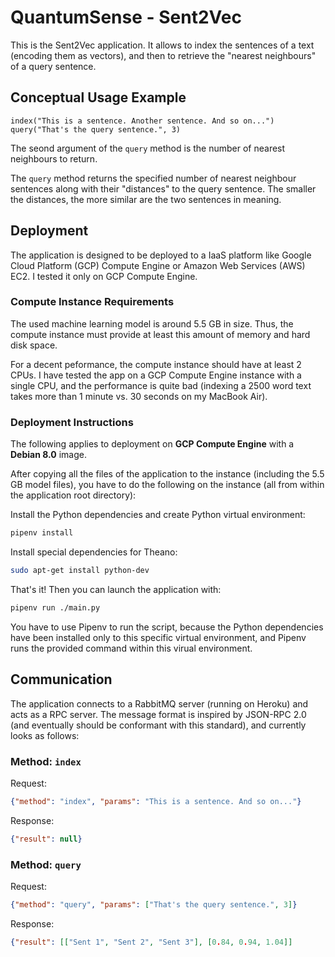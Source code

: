 # QuantumSense - Sent2Vec

This is the Sent2Vec application. It allows to index the sentences of a text (encoding them as vectors), and then to retrieve the "nearest neighbours" of a query sentence.

## Conceptual Usage Example

~~~
index("This is a sentence. Another sentence. And so on...")
query("That's the query sentence.", 3)
~~~

The seond argument of the `query` method is the number of nearest neighbours to return.

The `query` method returns the specified number of nearest neighbour sentences along with their "distances" to the query sentence. The smaller the distances, the more similar are the two sentences in meaning.

## Deployment

The application is designed to be deployed to a IaaS platform like Google Cloud Platform (GCP) Compute Engine or Amazon Web Services (AWS) EC2. I tested it only on GCP Compute Engine.

### Compute Instance Requirements

The used machine learning model is around 5.5 GB in size. Thus, the compute instance must provide at least this amount of memory and hard disk space.

For a decent peformance, the compute instance should have at least 2 CPUs. I have tested the app on a GCP Compute Engine instance with a single CPU, and the performance is quite bad (indexing a 2500 word text takes more than 1 minute vs. 30 seconds on my MacBook Air).

### Deployment Instructions

The following applies to deployment on **GCP Compute Engine** with a **Debian 8.0** image.

After copying all the files of the application to the instance (including the 5.5 GB model files), you have to do the following on the instance (all from within the application root directory):

Install the Python dependencies and create Python virtual environment:

~~~bash
pipenv install
~~~

Install special dependencies for Theano:

~~~bash
sudo apt-get install python-dev
~~~

That's it! Then you can launch the application with:

~~~bash
pipenv run ./main.py
~~~

You have to use Pipenv to run the script, because the Python dependencies have been installed only to this specific virtual environment, and Pipenv runs the provided command within this virual environment.


## Communication

The application connects to a RabbitMQ server (running on Heroku) and acts as a RPC server. The message format is inspired by JSON-RPC 2.0 (and eventually should be conformant with this standard), and currently looks as follows:

### Method: `index`

Request:

~~~json
{"method": "index", "params": "This is a sentence. And so on..."}
~~~

Response:

~~~json
{"result": null}
~~~

### Method: `query`

Request:

~~~json
{"method": "query", "params": ["That's the query sentence.", 3]}
~~~

Response:

~~~json
{"result": [["Sent 1", "Sent 2", "Sent 3"], [0.84, 0.94, 1.04]]
~~~
